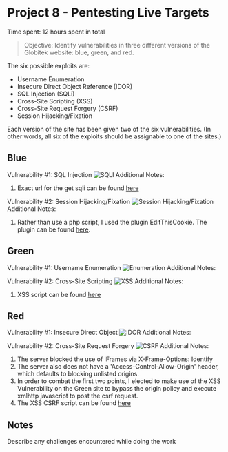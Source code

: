 # Project 8 - Pentesting Live Targets

Time spent: 12 hours spent in total

> Objective: Identify vulnerabilities in three different versions of the Globitek website: blue, green, and red.

The six possible exploits are:
* Username Enumeration
* Insecure Direct Object Reference (IDOR)
* SQL Injection (SQLi)
* Cross-Site Scripting (XSS)
* Cross-Site Request Forgery (CSRF)
* Session Hijacking/Fixation

Each version of the site has been given two of the six vulnerabilities. (In other words, all six of the exploits should be assignable to one of the sites.)

## Blue

Vulnerability #1: SQL Injection
![SQLI](https://raw.githubusercontent.com/acm482/CodePath-Week-8/master/gifs/blue-sqli.gif)
Additional Notes:
1. Exact url for the get sqli can be found [here](https://raw.githubusercontent.com/acm482/CodePath-Week-8/master/assets/SQLI-Blue.txt)

Vulnerability #2: Session Hijacking/Fixation
![Session Hijacking/Fixation](https://raw.githubusercontent.com/acm482/CodePath-Week-8/master/gifs/blue-session.gif)
Additional Notes:
1. Rather than use a php script, I used the plugin EditThisCookie. The plugin can be found [here](https://chrome.google.com/webstore/detail/editthiscookie/fngmhnnpilhplaeedifhccceomclgfbg?hl=en).

## Green

Vulnerability #1: Username Enumeration
![Enumeration](https://raw.githubusercontent.com/acm482/CodePath-Week-8/master/gifs/green-userenum.gif)
Additional Notes:

Vulnerability #2: Cross-Site Scripting
![XSS](https://raw.githubusercontent.com/acm482/CodePath-Week-8/master/gifs/green-xss.gif)
Additional Notes:
1. XSS script can be found [here](https://raw.githubusercontent.com/acm482/CodePath-Week-8/master/assets/XSS-Green.html)


## Red

Vulnerability #1: Insecure Direct Object
![IDOR](https://raw.githubusercontent.com/acm482/CodePath-Week-8/master/gifs/red-idor.gif)
Additional Notes:

Vulnerability #2: Cross-Site Request Forgery
![CSRF](https://raw.githubusercontent.com/acm482/CodePath-Week-8/master/gifs/red-csrf.gif)
Additional Notes:
1. The server blocked the use of iFrames via X-Frame-Options: Identify
2. The server also does not have a 'Access-Control-Allow-Origin' header, which defaults to blocking unlisted origins.
3. In order to combat the first two points, I elected to make use of the XSS Vulnerability on the Green site to bypass the origin policy and execute xmlhttp javascript to post the csrf request.
4. The XSS CSRF script can be found [here](https://raw.githubusercontent.com/acm482/CodePath-Week-8/master/assets/CRSF-Red-Javascript.html)


## Notes

Describe any challenges encountered while doing the work
